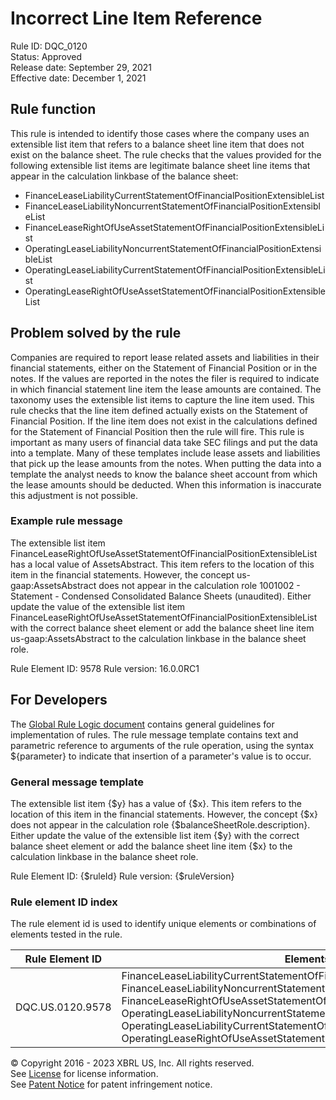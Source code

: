 # Incorrect Line Item Reference  
Rule ID: DQC_0120  
Status: Approved  
Release date: September 29, 2021  
Effective date: December 1, 2021  
  
## Rule function
This rule is intended to identify those cases where the company uses an extensible list item that refers to a balance sheet line item that does not exist on the balance sheet.  The rule checks that the values provided for the following extensible list items are legitimate balance sheet line items that appear in the calculation linkbase of the balance sheet:

*   FinanceLeaseLiabilityCurrentStatementOfFinancialPositionExtensibleList
*   FinanceLeaseLiabilityNoncurrentStatementOfFinancialPositionExtensibleList
*   FinanceLeaseRightOfUseAssetStatementOfFinancialPositionExtensibleList 
*   OperatingLeaseLiabilityNoncurrentStatementOfFinancialPositionExtensibleList
*   OperatingLeaseLiabilityCurrentStatementOfFinancialPositionExtensibleList 
*   OperatingLeaseRightOfUseAssetStatementOfFinancialPositionExtensibleList

## Problem solved by the rule
Companies are required to report lease related assets and liabilities in their financial statements, either on the Statement of Financial Position or in the notes. If the values are reported in the notes the filer is required to indicate in which financial statement line item the lease amounts are contained. The taxonomy uses the extensible list items to capture the line item used.  This rule checks that the line item defined actually exists on the Statement of Financial Position. If the line item does not exist in the calculations defined for the Statement of Financial Position then the rule will fire. This rule is important as many users of financial data take SEC filings and put the data into a template. Many of these templates include lease assets and liabilities that pick up the lease amounts from the notes. When putting the data into a template the analyst needs to know the balance sheet account from which the lease amounts should be deducted. When this information is inaccurate this adjustment is not possible.

### Example rule message
The extensible list item FinanceLeaseRightOfUseAssetStatementOfFinancialPositionExtensibleList has a local value of AssetsAbstract. This item refers to the location of this item in the financial statements.  However, the concept us-gaap:AssetsAbstract does not appear in the calculation role 1001002 - Statement - Condensed Consolidated Balance Sheets (unaudited). Either update the value of the extensible list item FinanceLeaseRightOfUseAssetStatementOfFinancialPositionExtensibleList with the correct balance sheet element or add the balance sheet line item us-gaap:AssetsAbstract to the calculation linkbase in the balance sheet role.

Rule Element ID: 9578
Rule version: 16.0.0RC1

## For Developers  
The [Global Rule Logic document](https://github.com/DataQualityCommittee/dqc_us_rules/blob/master/docs/GlobalRuleLogic.md) contains general guidelines for implementation of rules. The rule message template contains text and parametric reference to arguments of the rule operation, using the syntax ${parameter} to indicate that insertion of a parameter's value is to occur.  
  
### General message template  
The extensible list item {$y} has a value of {$x}. This item refers to the location of this item in the financial statements.  However, the concept {$x} does not appear in the calculation role {$balanceSheetRole.description}. Either update the value of the extensible list item {$y} with the correct balance sheet element or add the balance sheet line item {$x} to the calculation linkbase in the balance sheet role.

Rule Element ID: {$ruleId}
Rule version: {$ruleVersion}
  
### Rule element ID index  
The rule element id is used to identify unique elements or combinations of elements tested in the rule.

|Rule Element ID|Elements|
|--- |--- |
|DQC.US.0120.9578|FinanceLeaseLiabilityCurrentStatementOfFinancialPositionExtensibleList, FinanceLeaseLiabilityNoncurrentStatementOfFinancialPositionExtensibleList, FinanceLeaseRightOfUseAssetStatementOfFinancialPositionExtensibleList, OperatingLeaseLiabilityNoncurrentStatementOfFinancialPositionExtensibleList, OperatingLeaseLiabilityCurrentStatementOfFinancialPositionExtensibleList, OperatingLeaseRightOfUseAssetStatementOfFinancialPositionExtensibleList|
  
© Copyright 2016 - 2023 XBRL US, Inc. All rights reserved.   
See [License](https://xbrl.us/dqc-license) for license information.  
See [Patent Notice](https://xbrl.us/dqc-patent) for patent infringement notice.  
